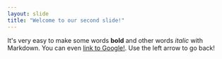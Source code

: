 ```yaml
---
layout: slide
title: "Welcome to our second slide!"
---
```

It's very easy to make some words **bold** and other words *italic* with Markdown. You can even [link to Google!](http://google.com).
Use the left arrow to go back!

